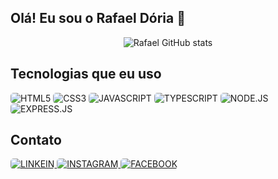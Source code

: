 
## Olá! Eu sou o Rafael Dória 🤟

<div style="text-align:center">

![Rafael GitHub stats](https://github-readme-stats.vercel.app/api?username=devrafaeldoria&show_icons=true&theme=dracula)


</div>


## Tecnologias que eu uso
<div style="display:inline-block">
    <img style="border-radius:5px" alt="HTML5" src="https://img.shields.io/badge/HTML5-E34F26?style=for-the-badge&logo=html5&logoColor=white">
    <img style="border-radius:5px" alt="CSS3" src="https://img.shields.io/badge/CSS3-1572B6?style=for-the-badge&logo=css3&logoColor=white">
    <img style="border-radius:5px" alt="JAVASCRIPT" src="https://img.shields.io/badge/JavaScript-F7DF1E?style=for-the-badge&logo=javascript&logoColor=black">
    <img style="border-radius:5px" alt="TYPESCRIPT" src="https://img.shields.io/badge/TypeScript-007ACC?style=for-the-badge&logo=typescript&logoColor=white">
    <img style="border-radius:5px" alt="NODE.JS" src="https://img.shields.io/badge/Node.js-43853D?style=for-the-badge&logo=node.js&logoColor=white">
    <img style="border-radius:5px" alt="EXPRESS.JS" src="https://img.shields.io/badge/Express.js-404D59?style=for-the-badge">
</div>

 ## Contato

 <a href="https://www.linkedin.com/in/rafael-nascimento-doria/">
    <img style="border-radius:5px" alt="LINKEIN" src="https://img.shields.io/badge/LinkedIn-0077B5?style=for-the-badge&logo=linkedin&logoColor=white">
 </a>
 <a href="https://www.instagram.com/rafael_enascimento">
    <img style="border-radius:5px" alt="INSTAGRAM" src="https://img.shields.io/badge/Instagram-E4405F?style=for-the-badge&logo=instagram&logoColor=white">
 </a>
<a href="https://www.facebook.com/profile.php?id=100034385888062&mibextid=LQQJ4d">
    <img style="border-radius:5px" alt="FACEBOOK" src="https://img.shields.io/badge/Facebook-1877F2?style=for-the-badge&logo=facebook&logoColor=white">
 </a>
